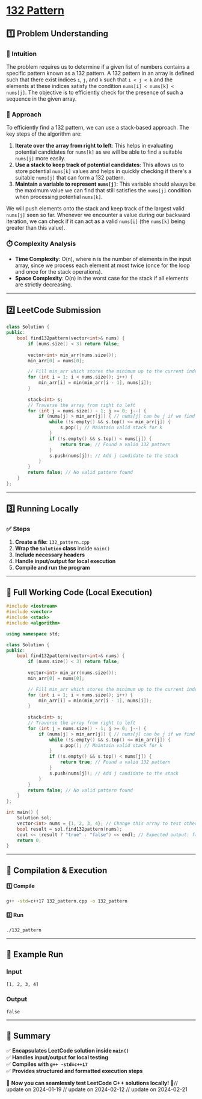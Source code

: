# **[132 Pattern](https://leetcode.com/problems/132-pattern/description/)**  

## **1️⃣ Problem Understanding**  
### **📌 Intuition**  
The problem requires us to determine if a given list of numbers contains a specific pattern known as a 132 pattern. A 132 pattern in an array is defined such that there exist indices `i`, `j`, and `k` such that `i < j < k` and the elements at these indices satisfy the condition `nums[i] < nums[k] < nums[j]`. The objective is to efficiently check for the presence of such a sequence in the given array.

### **🚀 Approach**  
To efficiently find a 132 pattern, we can use a stack-based approach. The key steps of the algorithm are:
1. **Iterate over the array from right to left**: This helps in evaluating potential candidates for `nums[k]` as we will be able to find a suitable `nums[j]` more easily.
2. **Use a stack to keep track of potential candidates**: This allows us to store potential `nums[k]` values and helps in quickly checking if there's a suitable `nums[j]` that can form a 132 pattern.
3. **Maintain a variable to represent `nums[j]`**: This variable should always be the maximum value we can find that still satisfies the `nums[j]` condition when processing potential `nums[k]`.

We will push elements onto the stack and keep track of the largest valid `nums[j]` seen so far. Whenever we encounter a value during our backward iteration, we can check if it can act as a valid `nums[i]` (the `nums[k]` being greater than this value).

### **⏱️ Complexity Analysis**  
- **Time Complexity**: O(n), where n is the number of elements in the input array, since we process each element at most twice (once for the loop and once for the stack operations).
- **Space Complexity**: O(n) in the worst case for the stack if all elements are strictly decreasing.

---  

## **2️⃣ LeetCode Submission**  
```cpp
class Solution {
public:
    bool find132pattern(vector<int>& nums) {
        if (nums.size() < 3) return false;
        
        vector<int> min_arr(nums.size());
        min_arr[0] = nums[0];

        // Fill min_arr which stores the minimum up to the current index
        for (int i = 1; i < nums.size(); i++) {
            min_arr[i] = min(min_arr[i - 1], nums[i]);
        }
        
        stack<int> s;
        // Traverse the array from right to left
        for (int j = nums.size() - 1; j >= 0; j--) {
            if (nums[j] > min_arr[j]) { // nums[j] can be j if we find valid i
                while (!s.empty() && s.top() <= min_arr[j]) {
                    s.pop(); // Maintain valid stack for k
                }
                if (!s.empty() && s.top() < nums[j]) {
                    return true; // Found a valid 132 pattern
                }
                s.push(nums[j]); // Add j candidate to the stack
            }
        }
        return false; // No valid pattern found
    }
};
```  

---  

## **3️⃣ Running Locally**  
### **✅ Steps**  
1. **Create a file**: `132_pattern.cpp`  
2. **Wrap the `Solution` class** inside `main()`  
3. **Include necessary headers**  
4. **Handle input/output for local execution**  
5. **Compile and run the program**  

---  

## **📝 Full Working Code (Local Execution)**  
```cpp
#include <iostream>
#include <vector>
#include <stack>
#include <algorithm>

using namespace std;

class Solution {
public:
    bool find132pattern(vector<int>& nums) {
        if (nums.size() < 3) return false;
        
        vector<int> min_arr(nums.size());
        min_arr[0] = nums[0];

        // Fill min_arr which stores the minimum up to the current index
        for (int i = 1; i < nums.size(); i++) {
            min_arr[i] = min(min_arr[i - 1], nums[i]);
        }
        
        stack<int> s;
        // Traverse the array from right to left
        for (int j = nums.size() - 1; j >= 0; j--) {
            if (nums[j] > min_arr[j]) { // nums[j] can be j if we find valid i
                while (!s.empty() && s.top() <= min_arr[j]) {
                    s.pop(); // Maintain valid stack for k
                }
                if (!s.empty() && s.top() < nums[j]) {
                    return true; // Found a valid 132 pattern
                }
                s.push(nums[j]); // Add j candidate to the stack
            }
        }
        return false; // No valid pattern found
    }
};

int main() {
    Solution sol;
    vector<int> nums = {1, 2, 3, 4}; // Change this array to test other cases
    bool result = sol.find132pattern(nums);
    cout << (result ? "true" : "false") << endl; // Expected output: false
    return 0;
}
```  

---  

## **🔧 Compilation & Execution**  
#### **1️⃣ Compile**  
```bash
g++ -std=c++17 132_pattern.cpp -o 132_pattern
```  

#### **2️⃣ Run**  
```bash
./132_pattern
```  

---  

## **🎯 Example Run**  
### **Input**  
```
[1, 2, 3, 4]
```  
### **Output**  
```
false
```  

---  

## **📌 Summary**  
✅ **Encapsulates LeetCode solution inside `main()`**  
✅ **Handles input/output for local testing**  
✅ **Compiles with `g++ -std=c++17`**  
✅ **Provides structured and formatted execution steps**  

🚀 **Now you can seamlessly test LeetCode C++ solutions locally!** 🚀// update on 2024-01-19
// update on 2024-02-12
// update on 2024-02-21
